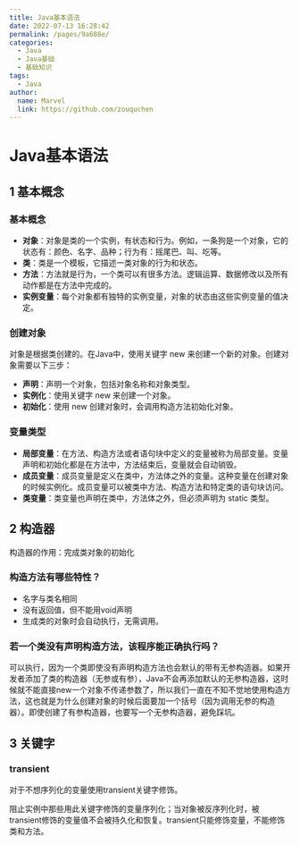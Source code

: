 ```yaml
---
title: Java基本语法
date: 2022-07-13 16:28:42
permalink: /pages/9a608e/
categories:
  - Java
  - Java基础
  - 基础知识
tags:
  - Java
author: 
  name: Marvel
  link: https://github.com/zouquchen
---
```

# Java基本语法

## 1 基本概念

### 基本概念

- **对象**：对象是类的一个实例，有状态和行为。例如，一条狗是一个对象，它的状态有：颜色、名字、品种；行为有：摇尾巴、叫、吃等。
- **类**：类是一个模板，它描述一类对象的行为和状态。
- **方法**：方法就是行为，一个类可以有很多方法。逻辑运算、数据修改以及所有动作都是在方法中完成的。
- **实例变量**：每个对象都有独特的实例变量，对象的状态由这些实例变量的值决定。

### 创建对象

对象是根据类创建的。在Java中，使用关键字 new 来创建一个新的对象。创建对象需要以下三步：

- **声明**：声明一个对象，包括对象名称和对象类型。
- **实例化**：使用关键字 new 来创建一个对象。
- **初始化**：使用 new 创建对象时，会调用构造方法初始化对象。

### 变量类型

- **局部变量**：在方法、构造方法或者语句块中定义的变量被称为局部变量。变量声明和初始化都是在方法中，方法结束后，变量就会自动销毁。
- **成员变量**：成员变量是定义在类中，方法体之外的变量。这种变量在创建对象的时候实例化。成员变量可以被类中方法、构造方法和特定类的语句块访问。
- **类变量**：类变量也声明在类中，方法体之外，但必须声明为 static 类型。

## 2 构造器

构造器的作用：完成类对象的初始化

### 构造方法有哪些特性？

- 名字与类名相同
- 没有返回值，但不能用void声明
- 生成类的对象时会自动执行，无需调用。

### 若一个类没有声明构造方法，该程序能正确执行吗？

可以执行，因为一个类即使没有声明构造方法也会默认的带有无参构造器。如果开发者添加了类的构造器（无参或有参），Java不会再添加默认的无参构造器，这时候就不能直接new一个对象不传递参数了，所以我们一直在不知不觉地使用构造方法，这也就是为什么创建对象的时候后面要加一个括号（因为调用无参的构造器）。即使创建了有参构造器，也要写一个无参构造器，避免踩坑。

## 3 关键字

### transient

对于不想序列化的变量使用transient关键字修饰。

阻止实例中那些用此关键字修饰的变量序列化；当对象被反序列化时，被transient修饰的变量值不会被持久化和恢复。transient只能修饰变量，不能修饰类和方法。
